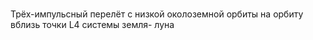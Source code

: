 # 
Трёх-импульсный перелёт с низкой околоземной орбиты на орбиту вблизь точки L4 системы земля- луна